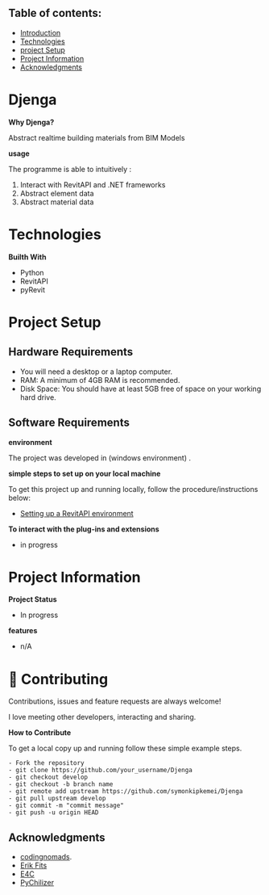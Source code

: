 
## Table of contents:
- [Introduction](#intro)
- [Technologies](#tech)
- [project Setup](#projo)
- [Project Information](#info)
- [Acknowledgments](#know)

<INTRODUCTION>

<h1 id="intro">Djenga</h1>


**Why Djenga?**

Abstract realtime building materials from BIM Models

**usage**

The programme is able to intuitively :
1. Interact with RevitAPI and .NET frameworks
2. Abstract element data
3. Abstract material data 


<TECHNOLOGIES>

<h1 id="tech">Technologies</h1>

**Builth With**
- Python
- RevitAPI
- pyRevit


<PROJECT-SETUP>

<h1 id="projo">Project Setup</h1>


## Hardware Requirements
- You will need a desktop or a laptop computer.
- RAM: A minimum of 4GB RAM is recommended.
- Disk Space: You should have at least 5GB free of space on your working hard drive.

## Software Requirements

**environment**

The project was developed in (windows environment) .

**simple steps to set up on your local machine**

To get this project up and running locally, follow the procedure/instructions below:
- [Setting up a RevitAPI environment](https://kipkemei.hashnode.dev/setting-up-revit-api-development-environment-in-vs-code)


**To interact with the plug-ins and extensions**

- in progress



<PROJECT-INFORMATION>

<h1 id="info">Project Information</h1>

**Project Status**
- In progress

**features**
- n/A

<CONTRIBUTING>

<h1 id="contri">🤝 Contributing</h1>

Contributions, issues and feature requests are always welcome!

I love meeting other developers, interacting and sharing.


**How to Contribute**

To get a local copy up and running follow these simple example steps.

```
- Fork the repository
- git clone https://github.com/your_username/Djenga
- git checkout develop
- git checkout -b branch name
- git remote add upstream https://github.com/symonkipkemei/Djenga
- git pull upstream develop
- git commit -m "commit message"
- git push -u origin HEAD
```


## Acknowledgments

- [codingnomads](https://codingnomads.co/).
- [Erik Fits](https://www.youtube.com/@ErikFrits)
- [E4C](https://www.engineeringforchange.org/)
- [PyChilizer](https://www.youtube.com/@archilizer2946)

